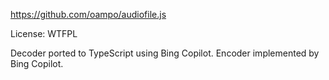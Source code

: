 https://github.com/oampo/audiofile.js

License: WTFPL

Decoder ported to TypeScript using Bing Copilot. 
Encoder implemented by Bing Copilot. 
